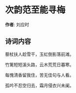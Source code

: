 # 次韵范至能寻梅

**作者**: 刘应时

## 诗词内容

藜杖扶人趁雪干，玉虹倒影落前滩。

竹篱短短溪头路，云木荒荒日暮寒。

每愧清香留我住，苦无佳句与人看。

孤吟不忍空归去，霜月侵衣兴未阑。

